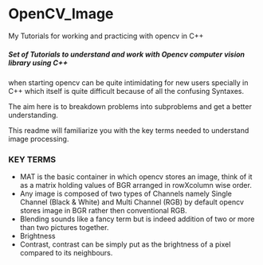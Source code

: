 # OpenCV_Image
My Tutorials for working and practicing with opencv in C++
##### Set of Tutorials to understand and work with Opencv computer vision library using C++
when starting opencv can be quite intimidating for new users specially in C++ which itself is quite difficult because of all the confusing Syntaxes.

The aim here is to breakdown problems into subproblems and get a better understanding.

This readme will familiarize you with the key terms needed to understand image processing.

### KEY TERMS
- MAT is the basic container in which opencv stores an image, think of it as a matrix holding values of BGR arranged in rowXcolumn wise order.
- Any image is composed of two types of Channels namely Single Channel (Black & White) and Multi Channel (RGB) by default opencv stores image in BGR rather then   conventional RGB.
- Blending sounds like a fancy term but is indeed addition of two or more than two pictures together.  
- Brightness 
- Contrast, contrast can be simply put as the brightness of a pixel compared to its neighbours.
